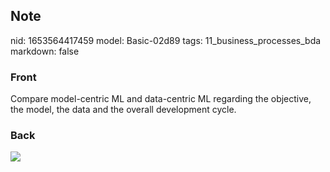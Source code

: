 ## Note
nid: 1653564417459
model: Basic-02d89
tags: 11_business_processes_bda
markdown: false

### Front
Compare model-centric ML and data-centric ML regarding the objective, the model, the data and the overall development cycle.

### Back
<img src="paste-fc64ae63e60ae9b0f323445bb8a8935098910281.jpg">
